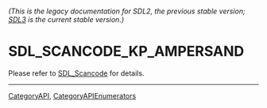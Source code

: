 ###### (This is the legacy documentation for SDL2, the previous stable version; [SDL3](https://wiki.libsdl.org/SDL3/) is the current stable version.)
# SDL_SCANCODE_KP_AMPERSAND

Please refer to [SDL_Scancode](SDL_Scancode) for details.

----
[CategoryAPI](CategoryAPI), [CategoryAPIEnumerators](CategoryAPIEnumerators)


